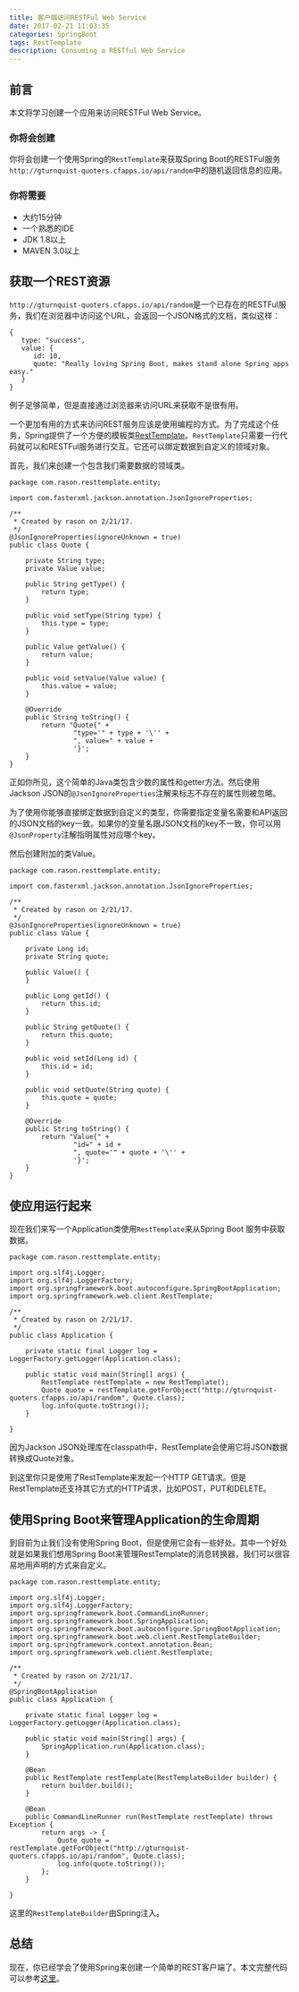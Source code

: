 ```yaml
---
title: 客户端访问RESTFul Web Service
date: 2017-02-21 11:03:35
categories: SpringBoot
tags: RestTemplate
description: Consuming a RESTful Web Service
---
```


## 前言

本文将学习创建一个应用来访问RESTFul Web Service。

### 你将会创建

你将会创建一个使用Spring的`RestTemplate`来获取Spring Boot的RESTFul服务 `http://gturnquist-quoters.cfapps.io/api/random`中的随机返回信息的应用。

### 你将需要

- 大约15分钟
- 一个熟悉的IDE
- JDK 1.8以上
- MAVEN 3.0以上

## 获取一个REST资源

`http://gturnquist-quoters.cfapps.io/api/random`是一个已存在的RESTFul服务，我们在浏览器中访问这个URL，会返回一个JSON格式的文档，类似这样：

```
{
   type: "success",
   value: {
      id: 10,
      quote: "Really loving Spring Boot, makes stand alone Spring apps easy."
   }
}
```

例子足够简单，但是直接通过浏览器来访问URL来获取不是很有用。

一个更加有用的方式来访问REST服务应该是使用编程的方式。为了完成这个任务，Spring提供了一个方便的模板类[RestTemplate](http://docs.spring.io/spring/docs/current/javadoc-api/org/springframework/web/client/RestTemplate.html)。`RestTemplate`只需要一行代码就可以和RESTFul服务进行交互。它还可以绑定数据到自定义的领域对象。

<!-- more -->

首先，我们来创建一个包含我们需要数据的领域类。

```
package com.rason.resttemplate.entity;

import com.fasterxml.jackson.annotation.JsonIgnoreProperties;

/**
 * Created by rason on 2/21/17.
 */
@JsonIgnoreProperties(ignoreUnknown = true)
public class Quote {

    private String type;
    private Value value;

    public String getType() {
        return type;
    }

    public void setType(String type) {
        this.type = type;
    }

    public Value getValue() {
        return value;
    }

    public void setValue(Value value) {
        this.value = value;
    }

    @Override
    public String toString() {
        return "Quote{" +
                "type='" + type + '\'' +
                ", value=" + value +
                '}';
    }
}

```

正如你所见，这个简单的Java类包含少数的属性和getter方法。然后使用Jackson JSON的`@JsonIgnoreProperties`注解来标志不存在的属性则被忽略。

为了使用你能够直接绑定数据到自定义的类型，你需要指定变量名需要和API返回的JSON文档的key一致。如果你的变量名跟JSON文档的key不一致，你可以用`@JsonProperty`注解指明属性对应哪个key。

然后创建附加的类Value。

```
package com.rason.resttemplate.entity;

import com.fasterxml.jackson.annotation.JsonIgnoreProperties;

/**
 * Created by rason on 2/21/17.
 */
@JsonIgnoreProperties(ignoreUnknown = true)
public class Value {

    private Long id;
    private String quote;

    public Value() {
    }

    public Long getId() {
        return this.id;
    }

    public String getQuote() {
        return this.quote;
    }

    public void setId(Long id) {
        this.id = id;
    }

    public void setQuote(String quote) {
        this.quote = quote;
    }

    @Override
    public String toString() {
        return "Value{" +
                "id=" + id +
                ", quote='" + quote + '\'' +
                '}';
    }
}

```

## 使应用运行起来

现在我们来写一个Application类使用`RestTemplate`来从Spring Boot 服务中获取数据。

```
package com.rason.resttemplate.entity;

import org.slf4j.Logger;
import org.slf4j.LoggerFactory;
import org.springframework.boot.autoconfigure.SpringBootApplication;
import org.springframework.web.client.RestTemplate;

/**
 * Created by rason on 2/21/17.
 */
public class Application {

    private static final Logger log = LoggerFactory.getLogger(Application.class);

    public static void main(String[] args) {
        RestTemplate restTemplate = new RestTemplate();
        Quote quote = restTemplate.getForObject("http://gturnquist-quoters.cfapps.io/api/random", Quote.class);
        log.info(quote.toString());
    }

}

```

因为Jackson JSON处理库在classpath中，RestTemplate会使用它将JSON数据转换成Quote对象。

到这里你只是使用了RestTemplate来发起一个HTTP GET请求。但是RestTemplate还支持其它方式的HTTP请求，比如POST，PUT和DELETE。

## 使用Spring Boot来管理Application的生命周期

到目前为止我们没有使用Spring Boot，但是使用它会有一些好处。其中一个好处就是如果我们想用Spring Boot来管理RestTemplate的消息转换器，我们可以很容易地用声明的方式来自定义。

```
package com.rason.resttemplate.entity;

import org.slf4j.Logger;
import org.slf4j.LoggerFactory;
import org.springframework.boot.CommandLineRunner;
import org.springframework.boot.SpringApplication;
import org.springframework.boot.autoconfigure.SpringBootApplication;
import org.springframework.boot.web.client.RestTemplateBuilder;
import org.springframework.context.annotation.Bean;
import org.springframework.web.client.RestTemplate;

/**
 * Created by rason on 2/21/17.
 */
@SpringBootApplication
public class Application {

    private static final Logger log = LoggerFactory.getLogger(Application.class);

    public static void main(String[] args) {
        SpringApplication.run(Application.class);
    }

    @Bean
    public RestTemplate restTemplate(RestTemplateBuilder builder) {
        return builder.build();
    }

    @Bean
    public CommandLineRunner run(RestTemplate restTemplate) throws Exception {
        return args -> {
            Quote quote = restTemplate.getForObject("http://gturnquist-quoters.cfapps.io/api/random", Quote.class);
            log.info(quote.toString());
        };
    }

}

```

这里的`RestTemplateBuilder`由Spring注入。

## 总结

现在，你已经学会了使用Spring来创建一个简单的REST客户端了。本文完整代码可以参考[这里](https://github.com/spring-guides/gs-consuming-rest)。


